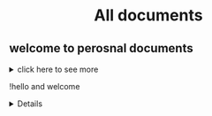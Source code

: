   <h1 align="center" > All documents </h1>


## welcome to perosnal documents


<details>
  
  <summary> click here to see more   <summary>
    
  !hello and welcome 
  
<details>

